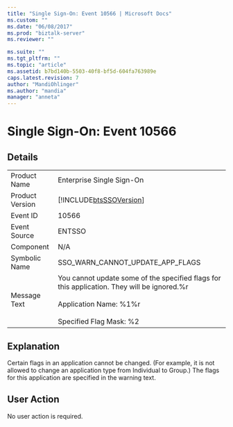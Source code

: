 ```yaml
---
title: "Single Sign-On: Event 10566 | Microsoft Docs"
ms.custom: ""
ms.date: "06/08/2017"
ms.prod: "biztalk-server"
ms.reviewer: ""

ms.suite: ""
ms.tgt_pltfrm: ""
ms.topic: "article"
ms.assetid: b7bd140b-5503-40f8-bf5d-604fa763989e
caps.latest.revision: 7
author: "MandiOhlinger"
ms.author: "mandia"
manager: "anneta"
---
```

# Single Sign-On: Event 10566
## Details  
  
|||  
|-|-|  
|Product Name|Enterprise Single Sign-On|  
|Product Version|[!INCLUDE[btsSSOVersion](../includes/btsssoversion-md.md)]|  
|Event ID|10566|  
|Event Source|ENTSSO|  
|Component|N/A|  
|Symbolic Name|SSO_WARN_CANNOT_UPDATE_APP_FLAGS|  
|Message Text|You cannot update some of the specified flags for this application. They will be ignored.%r<br /><br /> Application Name: %1%r<br /><br /> Specified Flag Mask: %2|  
  
## Explanation  
 Certain flags in an application cannot be changed. (For example, it is not allowed to change an application type from Individual to Group.) The flags for this application are specified in the warning text.  
  
## User Action  
 No user action is required.